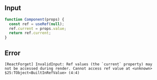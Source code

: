 
## Input

```javascript
function Component(props) {
  const ref = useRef(null);
  ref.current = props.value;
  return ref.current;
}

```


## Error

```
[ReactForget] InvalidInput: Ref values (the `current` property) may not be accessed during render. Cannot access ref value at <unknown> $25:TObject<BuiltInRefValue> (4:4)
```
          
      